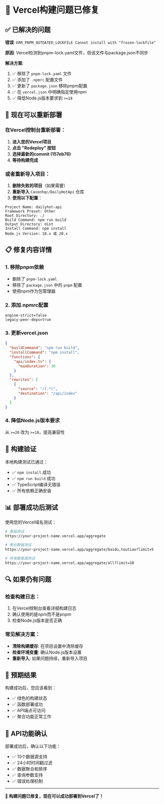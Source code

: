# 🔧 Vercel构建问题已修复

## ✅ 已解决的问题

**错误**: `ERR_PNPM_OUTDATED_LOCKFILE Cannot install with "frozen-lockfile"`

**原因**: Vercel检测到pnpm-lock.yaml文件，但该文件与package.json不同步

**解决方案**:
1. ✅ 移除了 `pnpm-lock.yaml` 文件
2. ✅ 添加了 `.npmrc` 配置文件
3. ✅ 更新了 `package.json` 移除pnpm配置
4. ✅ 在 `vercel.json` 中明确指定使用npm
5. ✅ 降低Node.js版本要求到 `>=18`

## 🚀 现在可以重新部署

### 在Vercel控制台重新部署：

1. **进入您的Vercel项目**
2. **点击 "Redeploy" 按钮**
3. **选择最新的commit (157eb76)**
4. **等待构建完成**

### 或者重新导入项目：

1. **删除失败的项目**（如果需要）
2. **重新导入** `Casonhqc/DailyHotApi` 仓库
3. **使用以下配置**：

```
Project Name: dailyhot-api
Framework Preset: Other
Root Directory: ./
Build Command: npm run build
Output Directory: dist
Install Command: npm install
Node.js Version: 18.x 或 20.x
```

## 📋 修复内容详情

### 1. 移除pnpm依赖
- 删除了 `pnpm-lock.yaml`
- 移除了 `package.json` 中的 `pnpm` 配置
- 使用npm作为包管理器

### 2. 添加.npmrc配置
```
engine-strict=false
legacy-peer-deps=true
```

### 3. 更新vercel.json
```json
{
  "buildCommand": "npm run build",
  "installCommand": "npm install",
  "functions": {
    "api/index.ts": {
      "maxDuration": 30
    }
  },
  "rewrites": [
    {
      "source": "/(.*)",
      "destination": "/api/index"
    }
  ]
}
```

### 4. 降低Node.js版本要求
从 `>=20` 改为 `>=18`，提高兼容性

## 🧪 构建验证

本地构建测试已通过：
- ✅ `npm install` 成功
- ✅ `npm run build` 成功
- ✅ TypeScript编译无错误
- ✅ 所有依赖正确安装

## 📊 部署成功后测试

使用您的Vercel域名测试：

```bash
# 基础测试
https://your-project-name.vercel.app/aggregate

# 聚合数据测试
https://your-project-name.vercel.app/aggregate/baidu,toutiao?limit=5

# 所有数据源测试
https://your-project-name.vercel.app/aggregate/all?limit=10
```

## 🔍 如果仍有问题

### 检查构建日志：
1. 在Vercel控制台查看详细构建日志
2. 确认使用的是npm而不是pnpm
3. 检查Node.js版本是否正确

### 常见解决方案：
- **清除构建缓存**: 在项目设置中清除缓存
- **检查环境变量**: 确认Node.js版本设置
- **重新导入**: 如果问题持续，重新导入项目

## 🎯 预期结果

构建成功后，您应该看到：
- ✅ 绿色的构建状态
- ✅ 函数部署成功
- ✅ API端点可访问
- ✅ 聚合功能正常工作

## 📱 API功能确认

部署成功后，确认以下功能：
- ✅ 10个数据源支持
- ✅ 24小时时间戳过滤
- ✅ 数据聚合和排序
- ✅ 查询参数支持
- ✅ 错误处理机制

---

**🎉 构建问题已修复，现在可以成功部署到Vercel了！**
